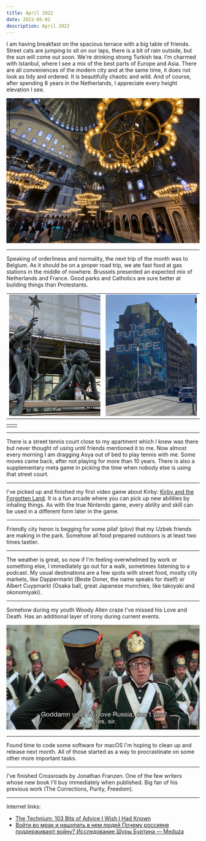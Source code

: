 ```yaml
---
title: April 2022
date: 2022-05-01
description: April 2022
---
```


I am having breakfast on the spacious terrace with a big table of friends. Street cats are jumping to sit on our laps, there is a bit of rain outside, but the sun will come out soon. We're drinking strong Turkish tea. I'm charmed with Istanbul, where I see a mix of the best parts of Europe and Asia. There are all conveniences of the modern city and at the same time, it does not look as tidy and ordered. It is beautifully chaotic and wild. And of course, after spending 8 years in the Netherlands, I appreciate every height elevation I see.

![Aya Sophia](./aya-sophia.png)

---

Speaking of orderliness and normality, the next trip of the month was to Belgium. As it should be on a proper road trip, we ate fast food at gas stations in the middle of nowhere. Brussels presented an expected mix of Netherlands and France. Good parks and Catholics are sure better at building things than Protestants.

| | |
|---|---|
| ![Brussels](./brussels-1.png) | ![Brussels](./brussels-2.png) |

<table>
<tr>
<td>

</td>
<td>

</td>
</tr>
</table>

---

There is a street tennis court close to my apartment which I knew was there but never thought of using until friends mentioned it to me. Now almost every morning I am dragging Asya out of bed to play tennis with me. Some moves came back, after not playing for more than 10 years. There is also a supplementary meta game in picking the time when nobody else is using that street court.

---

I've picked up and finished my first video game about Kirby: [Kirby and the Forgotten Land](https://en.wikipedia.org/wiki/Kirby_and_the_Forgotten_Land). It is a fun arcade where you can pick up new abilities by inhaling things. As with the true Nintendo game, every ability and skill can be used in a different form later in the game.

---

Friendly city heron is begging for some pilaf (plov) that my Uzbek friends are making in the park. Somehow all food prepared outdoors is at least two times tastier.

---

The weather is great, so now if I'm feeling overwhelmed by work or something else, I immediately go out for a walk, sometimes listening to a podcast. My usual destinations are a few spots with street food, mostly city markets, like Dappermarkt (Beste Doner, the name speaks for itself) or Albert Cuypmarkt (Osaka ball, great Japanese munchies, like takoyaki and okonomiyaki).

---

Somehow during my youth Woody Allen craze I've missed his Love and Death. Has an additional layer of irony during current events.

![Love and Death](./love-and-death.png)

---

Found time to code some software for macOS I'm hoping to clean up and release next month. All of those started as a way to procrastinate on some other more important tasks.

---

I've finished Crossroads by Jonathan Franzen. One of the few writers whose new book I'll buy immediately when published. Big fan of his previous work (The Corrections, Purity, Freedom).

---

Internet links:
- [The Technium: 103 Bits of Advice I Wish I Had Known](https://kk.org/thetechnium/103-bits-of-advice-i-wish-i-had-known/)
- [Войти во мрак и нащупать в нем людей Почему россияне поддерживают войну? Исследование Шуры Буртина — Meduza](https://meduza.io/feature/2022/04/24/voyti-vo-mrak-i-naschupat-v-nem-lyudey)